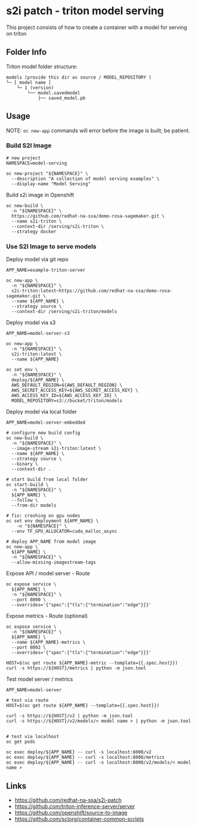 # s2i patch - triton model serving

This project consists of how to create a container with a model for serving on triton

## Folder Info

Triton model folder structure:

```
models (provide this dir as source / MODEL_REPOSITORY )
└─ [ model name ]
    └─ 1 (version)
        └── model.savedmodel
            ├── saved_model.pb
```

## Usage

NOTE: `oc new-app` commands will error before the image is built; be patient.

### Build S2I Image

```
# new project
NAMESPACE=model-serving

oc new-project "${NAMESPACE}" \
  --description "A collection of model serving examples" \
  --display-name "Model Serving"
```

Build s2i image in Openshift

```
oc new-build \
  -n "${NAMESPACE}" \
  https://github.com/redhat-na-ssa/demo-rosa-sagemaker.git \
  --name s2i-triton \
  --context-dir /serving/s2i-triton \
  --strategy docker
```

### Use S2I Image to serve models

Deploy model via git repo

```
APP_NAME=example-triton-server

oc new-app \
  -n "${NAMESPACE}" \
  s2i-triton:latest~https://github.com/redhat-na-ssa/demo-rosa-sagemaker.git \
  --name ${APP_NAME} \
  --strategy source \
  --context-dir /serving/s2i-triton/models
```

Deploy model via s3

```
APP_NAME=model-server-s3

oc new-app \
  -n "${NAMESPACE}" \
  s2i-triton:latest \
  --name ${APP_NAME}

oc set env \
  -n "${NAMESPACE}" \
  deploy/${APP_NAME} \
  AWS_DEFAULT_REGION=${AWS_DEFAULT_REGION} \
  AWS_SECRET_ACCESS_KEY=${AWS_SECRET_ACCESS_KEY} \
  AWS_ACCESS_KEY_ID=${AWS_ACCESS_KEY_ID} \
  MODEL_REPOSITORY=s3://bucket/triton/models
```


Deploy model via local folder

```
APP_NAME=model-server-embedded

# configure new build config
oc new-build \
  -n "${NAMESPACE}" \
  --image-stream s2i-triton:latest \
  --name ${APP_NAME} \
  --strategy source \
  --binary \
  --context-dir .
```

```
# start build from local folder
oc start-build \
  -n "${NAMESPACE}" \
  ${APP_NAME} \
  --follow \
  --from-dir models

# fix: crashing on gpu nodes
oc set env deployment ${APP_NAME} \
    -n "${NAMESPACE}" \
  --env TF_GPU_ALLOCATOR=cuda_malloc_async
```

```
# deploy APP_NAME from model image
oc new-app \
  ${APP_NAME} \
  -n "${NAMESPACE}" \
  --allow-missing-imagestream-tags
```

Expose API / model server - Route

```
oc expose service \
  ${APP_NAME} \
  -n "${NAMESPACE}" \
  --port 8000 \
  --overrides='{"spec":{"tls":{"termination":"edge"}}}'
```

Expose metrics  - Route (optional)

```
oc expose service \
  -n "${NAMESPACE}" \
  ${APP_NAME} \
  --name ${APP_NAME}-metrics \
  --port 8002 \
  --overrides='{"spec":{"tls":{"termination":"edge"}}}'

HOST=$(oc get route ${APP_NAME}-metric --template={{.spec.host}})
curl -s https://${HOST}/metrics | python -m json.tool
```

Test model server / metrics

```
APP_NAME=model-server

# test via route
HOST=$(oc get route ${APP_NAME} --template={{.spec.host}})

curl -s https://${HOST}/v2 | python -m json.tool
curl -s https://${HOST}/v2/models/< model name > | python -m json.tool


# test via localhost
oc get pods

oc exec deploy/${APP_NAME} -- curl -s localhost:8000/v2
oc exec deploy/${APP_NAME} -- curl -s localhost:8000/metrics
oc exec deploy/${APP_NAME} -- curl -s localhost:8000/v2/models/< model name >
```

## Links

- https://github.com/redhat-na-ssa/s2i-patch
- https://github.com/triton-inference-server/server
- https://github.com/openshift/source-to-image
- https://github.com/sclorg/container-common-scripts
